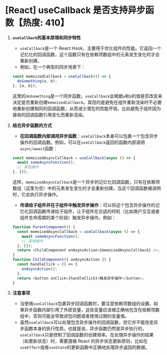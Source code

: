 # [React] useCallback 是否支持异步函数【热度: 410】

1. **`useCallback`的基本原理和同步特性**

   - `useCallback`是一个 React Hook，主要用于优化组件的性能。它返回一个记忆化的回调函数，这个函数只有在依赖项数组中的元素发生变化时才会重新创建。
   - 例如，在一个典型的同步场景下：

   ```javascript
   const memoizedCallback = useCallback(() => {
     doSomething(a, b);
   }, [a, b]);
   ```

   这里的`doSomething`是一个同步函数，`useCallback`会根据`a`和`b`的值是否改变来决定是否重新创建`memoizedCallback`。其目的是避免在组件重新渲染时不必要地重新创建相同的回调函数，从而减少潜在的性能开销，比如避免子组件因为接收的回调函数引用变化而重新渲染。

2. **结合异步函数的方式**

   - **在回调函数内部调用异步函数**：`useCallback`本身可以包裹一个包含异步操作的回调函数。例如，可以在`useCallback`返回的函数内部调用`async/await`函数：

   ```javascript
   const memoizedAsyncCallback = useCallback(async () => {
     await someAsyncFunction();
     // 其他操作
   }, []);
   ```

   这样，`memoizedAsyncCallback`是一个异步的记忆化回调函数，只有在依赖项数组（这里为空）中的元素发生变化时才会重新创建。当这个回调函数被调用时，它会执行异步操作。

   - **传递给子组件并在子组件中触发异步操作**：可以将这个包含异步操作的记忆化回调函数传递给子组件，让子组件在合适的时机（比如用户交互或者组件生命周期的某个阶段）触发异步操作。例如：

   ```javascript
   function ParentComponent() {
     const memoizedAsyncCallback = useCallback(async () => {
       await someAsyncFunction();
       // 其他操作
     }, []);
     return <ChildComponent onAsyncAction={memoizedAsyncCallback} />;
   }
   function ChildComponent({ onAsyncAction }) {
     const handleClick = () => {
       onAsyncAction();
     };
     return <button onClick={handleClick}>触发异步操作</button>;
   }
   ```

3. **注意事项**
   - 当使用`useCallback`包裹异步回调函数时，要注意依赖项数组的设置。如果异步函数内部引用了外部变量，这些变量应该被正确地包含在依赖项数组中，否则可能会导致闭包问题或者使用过期的变量值。
   - 虽然`useCallback`可以处理包含异步操作的回调函数，但它并不能改变异步函数本身的执行性质。也就是说，异步函数仍然是异步执行的，`useCallback`只是控制了回调函数的创建频率。在处理异步操作的结果（如更新状态）时，需要遵循 React 的异步状态更新原则，比如在`useEffect`或者`useState`的更新函数中正确地处理异步返回的数据。